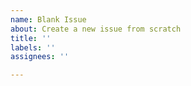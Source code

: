 ```yaml
---
name: Blank Issue
about: Create a new issue from scratch
title: ''
labels: ''
assignees: ''

---
```



